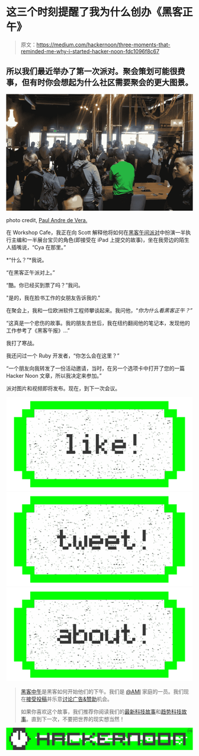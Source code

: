 # 这三个时刻提醒了我为什么创办《黑客正午》

> 原文：<https://medium.com/hackernoon/three-moments-that-reminded-me-why-i-started-hacker-noon-fdc1096f8c67>

## 所以我们最近举办了第一次派对。聚会策划可能很费事，但有时你会想起为什么社区需要聚会的更大图景。

![](img/bdd886d21fed90b0ec5fc7fbb836108a.png)

photo credit, [Paul Andre de Vera.](https://twitter.com/paulandre/status/877340028686393344)

在 Workshop Cafe，我正在向 Scott 解释他将如何在[黑客午间派对](https://www.eventbrite.com/e/inaugural-hacker-noon-party-tickets-34596684615)中扮演一半执行主编和一半展台宝贝的角色(即接受在 iPad 上提交的故事)，坐在我旁边的陌生人插嘴说，“Cya 在那里。”

*“什么？”*我说。

“在黑客正午派对上。”

“酷。你已经买到票了吗？”我问。

"是的，我在脸书工作的女朋友告诉我的."

在聚会上，我和一位欧洲软件工程师攀谈起来。我问他，“*你为什么看黑客正午？”*

“这真是一个悲伤的故事。我的朋友去世后，我在纽约翻阅他的笔记本，发现他的工作参考了《黑客午报》…”

我打了寒战。

我还问过一个 Ruby 开发者，“你怎么会在这里？”

“一个朋友向我转发了一份活动邀请，当时，在另一个选项卡中打开了您的一篇 Hacker Noon 文章，所以我决定来参加。”

派对图片和视频即将发布。现在，到下一次会议。

[![](img/50ef4044ecd4e250b5d50f368b775d38.png)](http://bit.ly/HackernoonFB)[![](img/979d9a46439d5aebbdcdca574e21dc81.png)](https://goo.gl/k7XYbx)[![](img/2930ba6bd2c12218fdbbf7e02c8746ff.png)](https://goo.gl/4ofytp)

> [黑客中午](http://bit.ly/Hackernoon)是黑客如何开始他们的下午。我们是 [@AMI](http://bit.ly/atAMIatAMI) 家庭的一员。我们现在[接受投稿](http://bit.ly/hackernoonsubmission)并乐意[讨论广告&赞助](mailto:partners@amipublications.com)机会。
> 
> 如果你喜欢这个故事，我们推荐你阅读我们的[最新科技故事](http://bit.ly/hackernoonlatestt)和[趋势科技故事](https://hackernoon.com/trending)。直到下一次，不要把世界的现实想当然！

![](img/be0ca55ba73a573dce11effb2ee80d56.png)